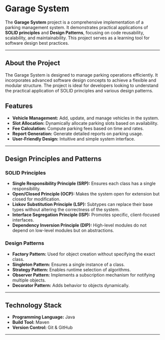 # Garage System

The **Garage System** project is a comprehensive implementation of a parking management system. It demonstrates practical applications of **SOLID principles** and **Design Patterns**, focusing on code reusability, scalability, and maintainability. This project serves as a learning tool for software design best practices.


---

## About the Project

The Garage System is designed to manage parking operations efficiently. It incorporates advanced software design concepts to achieve a flexible and modular structure. The project is ideal for developers looking to understand the practical application of SOLID principles and various design patterns.

## Features

- **Vehicle Management:** Add, update, and manage vehicles in the system.
- **Slot Allocation:** Dynamically allocate parking slots based on availability.
- **Fee Calculation:** Compute parking fees based on time and rates.
- **Report Generation:** Generate detailed reports on parking usage.
- **User-Friendly Design:** Intuitive and simple system interface.

---

## Design Principles and Patterns

### SOLID Principles

- **Single Responsibility Principle (SRP):** Ensures each class has a single responsibility.
- **Open/Closed Principle (OCP):** Makes the system open for extension but closed for modification.
- **Liskov Substitution Principle (LSP):** Subtypes can replace their base types without altering the correctness of the system.
- **Interface Segregation Principle (ISP):** Promotes specific, client-focused interfaces.
- **Dependency Inversion Principle (DIP):** High-level modules do not depend on low-level modules but on abstractions.

### Design Patterns

- **Factory Pattern:** Used for object creation without specifying the exact class.
- **Singleton Pattern:** Ensures a single instance of a class.
- **Strategy Pattern:** Enables runtime selection of algorithms.
- **Observer Pattern:** Implements a subscription mechanism for notifying multiple objects.
- **Decorator Pattern:** Adds behavior to objects dynamically.

---

## Technology Stack

- **Programming Language:** Java
- **Build Tool:** Maven
- **Version Control:** Git & GitHub
---

